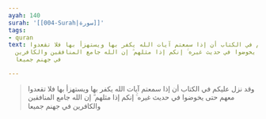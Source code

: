 ```yaml
---
ayah: 140
surah: '[[004-Surah|سورة]]'
tags:
- quran
text: وقد نزل عليكم في الكتاب أن إذا سمعتم آيات الله يكفر بها ويستهزأ بها فلا تقعدوا
  معهم حتى يخوضوا في حديث غيره ۚ إنكم إذا مثلهم ۗ إن الله جامع المنافقين والكافرين
  في جهنم جميعا

---
```

> وقد نزل عليكم في الكتاب أن إذا سمعتم آيات الله يكفر بها ويستهزأ بها فلا تقعدوا معهم حتى يخوضوا في حديث غيره ۚ إنكم إذا مثلهم ۗ إن الله جامع المنافقين والكافرين في جهنم جميعا
